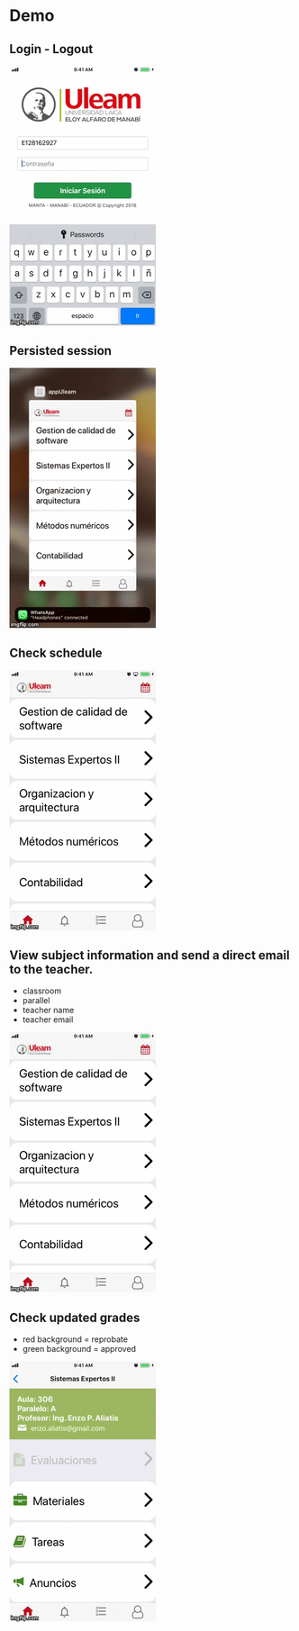 # Demo

## Login - Logout
![Login](./readme-gif/loginLogout.gif)

## Persisted session
![Session](./readme-gif/session.gif)

## Check schedule
![Schedule](./readme-gif/schedule.gif)


## View subject information and send a direct email to the teacher.
* classroom 
* parallel
* teacher name
* teacher email 

![email](./readme-gif/email.gif)

## Check updated grades
* red background = reprobate
* green background = approved

![grades](./readme-gif/grades.gif)



